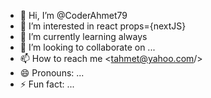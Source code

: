 - 👋 Hi, I’m @CoderAhmet79
- 👀 I’m interested in react props={nextJS} 
- 🌱 I’m currently learning always
- 💞️ I’m looking to collaborate on ...
- 📫 How to reach me <tahmet@yahoo.com/>
- 😄 Pronouns: ...
- ⚡ Fun fact: ...

<!---
CoderAhmet79/CoderAhmet79 is a ✨ special ✨ repository because its `README.md` (this file) appears on your GitHub profile.
You can click the Preview link to take a look at your changes.
--->
